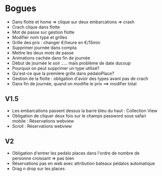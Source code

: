 Bogues
=========

* Dans flotte et home => clique sur deux embarcations => crash
* Crach clique dans flotte
* Mot de passe sur gestion flotte
* Modifier nom type et grilles
* Grille des prix : changer €/heure en €/15min
* Supprimer journée dans compta
* Mettre les deux mots de passe
* Animations cachée dans fin de journée
* Début de journée le soir ..... mais problème de date ducoup
* Pourquoi on peut supprimer un type utilisé?
* Qu'est-ce que la première grille dans pédaloPlace?
* Gestion de la flotte : obligation d'avoir des types avant pas de crach
* Dans fin de journée, quand on modifie le prix ==> modifier total

## V1.5
* Les embarcations passent dessus la barre bleu du haut : Collection View
* Obligation de cliquer deux fois sur le champs password sous safari mobile : Réservations webview
* Scroll : Réservations webview

## V2
* Obligation d'entrer les pedalo places dans l'ordre de nombre de personne croissant => pas bien
* Réservations pas en web avec attribution bateaux pédalos automatique
* Drag n drop sur les places
